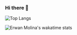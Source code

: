 ### Hi there 👋
![Top Langs](https://github-readme-stats-emolina7.vercel.app/api/top-langs/?username=emolina7&hide_progress=true&langs_count=4)


![Erwan Molina's wakatime stats](https://github-readme-stats-emolina7.vercel.app/api/wakatime?username=emolina7\&layout=compact)
